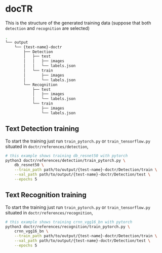 # docTR
This is the structure of the generated training data (suppose that both `detection` and `recognition` are selected)
```bash
.
└── output
    └── {test-name}-doctr
        ├── Detection
        │   ├── test
        │   │   ├── images
        │   │   └── labels.json
        │   └── train
        │       ├── images
        │       └── labels.json
        └── Recognition
            ├── test
            │   ├── images
            │   └── labels.json
            └── train
                ├── images
                └── labels.json
```
## Text Detection training
To start the training just run `train_pytorch.py` or `train_tensorflow.py` situated in `doctr/references/detection`, 
```bash
# this example shows training db_resnet50 with pytorch
python3 doctr/references/detection/train_pytorch.py \
    db_resnet50 \
    --train_path path/to/output/{test-name}-doctr/Detection/train \
    --val_path path/to/output/{test-name}-doctr/Detection/test \
    --epochs 5
```
## Text Recognition training
To start the training just run `train_pytorch.py` or `train_tensorflow.py` situated in `doctr/references/recognition`, 
```bash
# this example shows training crnn_vgg16_bn with pytorch
python3 doctr/references/recognition/train_pytorch.py \
    crnn_vgg16_bn \
    --train_path path/to/output/{test-name}-doctr/Detection/train \
    --val_path path/to/output/{test-name}-doctr/Detection/test \
    --epochs 5
```